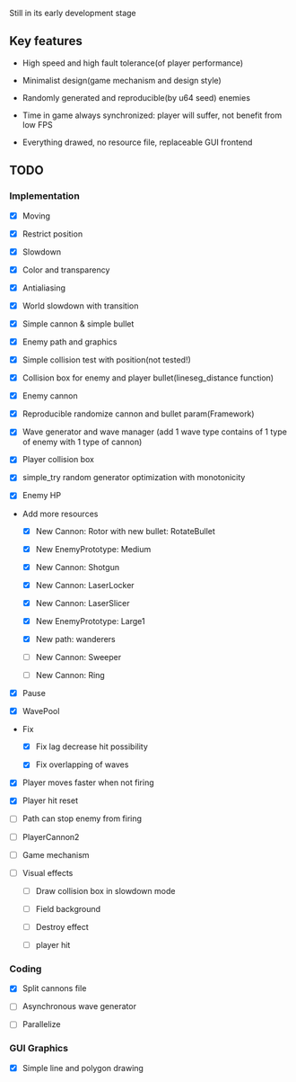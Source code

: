 Still in its early development stage

## Key features

* High speed and high fault tolerance(of player performance)

* Minimalist design(game mechanism and design style) 

* Randomly generated and reproducible(by u64 seed) enemies

* Time in game always synchronized: player will suffer, not benefit from low FPS

* Everything drawed, no resource file, replaceable GUI frontend

## TODO

### Implementation

* [x] Moving

* [x] Restrict position

* [x] Slowdown

* [x] Color and transparency

* [x] Antialiasing

* [x] World slowdown with transition

* [x] Simple cannon & simple bullet

* [x] Enemy path and graphics

* [x] Simple collision test with position(not tested!)

* [x] Collision box for enemy and player bullet(lineseg\_distance function)

* [x] Enemy cannon

* [x] Reproducible randomize cannon and bullet param(Framework)

* [x] Wave generator and wave manager
(add 1 wave type contains of 1 type of enemy with 1 type of cannon)

* [x] Player collision box

* [x] simple\_try random generator optimization with monotonicity

* [x] Enemy HP

* Add more resources

	* [x] New Cannon: Rotor with new bullet: RotateBullet

	* [x] New EnemyPrototype: Medium

	* [x] New Cannon: Shotgun

	* [x] New Cannon: LaserLocker

	* [x] New Cannon: LaserSlicer

	* [x] New EnemyPrototype: Large1

	* [x] New path: wanderers

	* [ ] New Cannon: Sweeper

	* [ ] New Cannon: Ring

* [x] Pause

* [x] WavePool

* Fix

	* [x] Fix lag decrease hit possibility
	
	* [x] Fix overlapping of waves
	
* [x] Player moves faster when not firing

* [x] Player hit reset

* [ ] Path can stop enemy from firing

* [ ] PlayerCannon2

* [ ] Game mechanism

* [ ] Visual effects

	* [ ] Draw collision box in slowdown mode

	* [ ] Field background

	* [ ] Destroy effect

	* [ ] player hit

### Coding

* [x] Split cannons file

* [ ] Asynchronous wave generator

* [ ] Parallelize

### GUI Graphics

* [x] Simple line and polygon drawing
